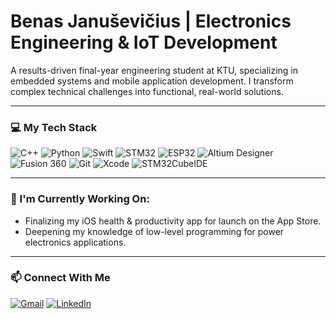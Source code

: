 # Benas Januševičius | Electronics Engineering & IoT Development

A results-driven final-year engineering student at KTU, specializing in embedded systems and mobile application development. I transform complex technical challenges into functional, real-world solutions.

---
### 💻 My Tech Stack

![C++](https://img.shields.io/badge/C%2B%2B-00599C?style=flat-square&logo=c%2B%2B&logoColor=white)
![Python](https://img.shields.io/badge/Python-3776AB?style=flat-square&logo=python&logoColor=white)
![Swift](https://img.shields.io/badge/Swift-FA7343?style=flat-square&logo=swift&logoColor=white)
![STM32](https://img.shields.io/badge/STM32-03234B?style=flat-square&logo=stmicroelectronics&logoColor=white)
![ESP32](https://img.shields.io/badge/ESP32-E7332A?style=flat-square&logo=espressif&logoColor=white)
![Altium Designer](https://img.shields.io/badge/Altium%20Designer-A5915F?style=flat-square&logo=altium-designer&logoColor=white)
![Fusion 360](https://img.shields.io/badge/Fusion%20360-EF7C00?style=flat-square&logo=autodesk&logoColor=white)
![Git](https://img.shields.io/badge/GIT-E44C30?style=flat-square&logo=git&logoColor=white)
![Xcode](https://img.shields.io/badge/Xcode-147EFB?style=flat-square&logo=xcode&logoColor=white)
![STM32CubeIDE](https://img.shields.io/badge/STM32CubeIDE-03234B?style=flat-square&logo=stmicroelectronics&logoColor=white)


---
### 🌱 I'm Currently Working On:
* Finalizing my iOS health & productivity app for launch on the App Store.
* Deepening my knowledge of low-level programming for power electronics applications.

---

### 📫 Connect With Me

[![Gmail](https://img.shields.io/badge/Gmail-D14836?style=flat-square&logo=gmail&logoColor=white)](mailto:Benjanusevicius@gmail.com)
[![LinkedIn](https://img.shields.io/badge/LinkedIn-0077B5?style=flat-square&logo=linkedin&logoColor=white)](https://www.linkedin.com/in/benas-janu%C5%A1evi%C4%8Dius/)


